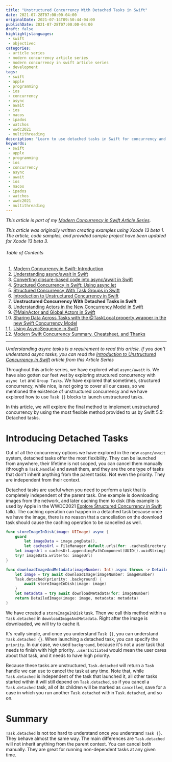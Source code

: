 ```yaml
---
title: "Unstructured Concurrency With Detached Tasks in Swift"
date: 2021-07-28T07:00:00-04:00
originalDate: 2021-07-14T09:50:44-04:00
publishDate: 2021-07-28T07:00:00-04:00
draft: false
highlightjslanguages:
 - swift
 - objectivec
categories:
 - article series
 - modern concurrency article series
 - modern concurrency in swift article series
 - development
tags:
 - swift
 - apple
 - programming
 - ios
 - concurrency
 - async
 - await
 - ios
 - macos
 - ipados
 - watchos
 - wwdc2021
 - multithreading
description: "Learn to use detached tasks in Swift for concurrency and why they are useful."
keywords:
 - swift
 - apple
 - programming
 - ios
 - concurrency
 - async
 - await
 - ios
 - macos
 - ipados
 - watchos
 - wwdc2021
 - multithreading
---
```


*This article is part of my [Modern Concurrency in Swift Article Series](https://www.andyibanez.com/posts/modern-concurrency-in-swift-introduction/).*


*This article was originally written creating examples using Xcode 13 beta 1. The article, code samples, and provided sample project have been updated for Xcode 13 beta 3.*

###### Table of Contents

1. [Modern Concurrency in Swift: Introduction](/posts/modern-concurrency-in-swift-introduction/)
2. [Understanding async/await in Swift](https://www.andyibanez.com/posts/understanding-async-await-in-swift/)
3. [Converting closure-based code into async/await in Swift](/posts/converting-closure-based-code-into-async-await-in-swift/)
4. [Structured Concurrency in Swift: Using async let](https://www.andyibanez.com/posts/structured-concurrency-in-swift-using-async-let/)
5. [Structured Concurrency With Task Groups in Swift](https://www.andyibanez.com/posts/structured-concurrency-with-group-tasks-in-swift/)
6. [Introduction to Unstructured Concurrency in Swift](https://www.andyibanez.com/posts/introduction-to-unstructured-concurrency-in-swift/)
7. **Unstructured Concurrency With Detached Tasks in Swift**
8. [Understanding Actors in the New Concurrency Model in Swift](/posts/understanding-actors-in-the-new-concurrency-model-in-swift/)
9. [@MainActor and Global Actors in Swift](/posts/mainactor-and-global-actors-in-swift/)
10. [Sharing Data Across Tasks with the @TaskLocal property wrapper in the new Swift Concurrency Model](posts/sharing-data-across-tasks-tasklocal-new-swift-concurrency-model)
11. [Using AsyncSequence in Swift](/posts/using-asyncsequence-in-swift/)
12. [Modern Swift Concurrency Summary, Cheatsheet, and Thanks](/posts/modern-swift-concurrency-summary-cheatsheet-thanks/)

<hr>

*Understanding async tasks is a requirement to read this article. If you don't understand async tasks, you can read the [Introduction to Unstructured Concurrency in Swift]() article from this Article Series*

Throughout this article series, we have explored what `async/await` is. We have also gotten our feet wet by exploring structured concurrency with `async let` and `Group Tasks`. We have explored that sometimes, structured concurrency, while nice, is not going to cover all our cases, so we mentioned the existence of unstructured concurrency and we have explored how to use `Task {}`  blocks to launch unstructured tasks.

In this article, we will explore the final method to implement unstructured concurrency by using the most flexible method provided to us by Swift 5.5: Detached tasks.

# Introducing Detached Tasks

Out of all the concurrency options we have explored in the new `async/await` system, detached tasks offer the most flexibility. They can be launched from anywhere, their lifetime is not scoped, you can cancel them manually (through a `Task.Handle`) and await them, and they are the one type of tasks that don't inherit anything from the parent tasks. Not even the priority. They are independent from their context.

Detached tasks are useful when you need to perform a task that is completely independent of the parent task. One example is downloading images from the network, and later caching them to disk (this example is used by Apple in the WWDC2021 [Explore Structured Concurrency in Swift](https://developer.apple.com/videos/play/wwdc2021/10134/) talk). The caching operation can happen in a detached task because once we have the image, there is no reason that a cancellation on the download task should cause the caching operation to be cancelled as well.

```swift
func storeImageInDisk(image: UIImage) async {
    guard
        let imageData = image.pngData(),
        let cachesUrl = FileManager.default.urls(for: .cachesDirectory, in: .userDomainMask).first else { return }
    let imageUrl = cachesUrl.appendingPathComponent(UUID().uuidString)
    try? imageData.write(to: imageUrl)
}
```

```swift
func downloadImageAndMetadata(imageNumber: Int) async throws -> DetailedImage {
    let image = try await downloadImage(imageNumber: imageNumber)
    Task.detached(priority: .background) {
        await storeImageInDisk(image: image)
    }
    let metadata = try await downloadMetadata(for: imageNumber)
    return DetailedImage(image: image, metadata: metadata)
}
```

We have created a `storeImageInDisk` task. Then we call this method within a `Task.detached` in `downloadImageAndMetadata`. Right after the image is downloaded, we will try to cache it.

It's really simple, and once you understand `Task {}`, you can understand `Task.detached {}`. When launching a detached task, you can specify the `priority`. In our case, we used `background`, because it's not a user task that needs to finish with high priority. `.userInitiated` would mean the user cares about that task, and it needs to have high priority.

Because these tasks are unstructured, `Task.detached` will return a `Task` handle we can use to cancel the task at any time. Note that, while `Task.detached` is independent of the task that launched it, all other tasks started within it will still depend on `Task.detached`, so if you cancel a `Task.detached` task, all of its children will be marked as `cancelled`, save for a case in which you run another `Task.detached` within `Task.detached`, and so on.

# Summary

`Task.detached` is not too hard to understand once you understand `Task {}`. They behave almost the same way. The main differences are `Task.detached` will not inherit anything from the parent context. You can cancel both manually. They are great for running non-dependent tasks at any given time.
